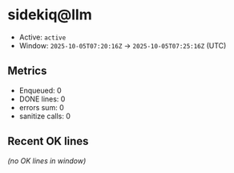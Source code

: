 # sidekiq@llm

- Active: `active`
- Window: `2025-10-05T07:20:16Z` → `2025-10-05T07:25:16Z` (UTC)

## Metrics
- Enqueued: 0
- DONE lines: 0
- errors sum: 0
- sanitize calls: 0

## Recent OK lines
_(no OK lines in window)_
